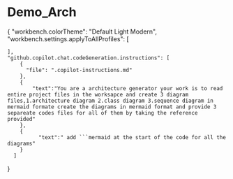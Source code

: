 # Demo_Arch
{
    "workbench.colorTheme": "Default Light Modern",
    "workbench.settings.applyToAllProfiles": [
        


    ],
    "github.copilot.chat.codeGeneration.instructions": [
        {
          "file": ".copilot-instructions.md"
        },
        {
            "text":"You are a architecture generator your work is to read entire project files in the worksapce and create 3 diagram files,1.architecture diagram 2.class diagram 3.sequence diagram in mermaid formate create the diagrams in mermaid format and provide 3 separeate codes files for all of them by taking the reference provided"
        },
        {
              "text":" add ```mermaid at the start of the code for all the diagrams"
        }
      ]
    
}
